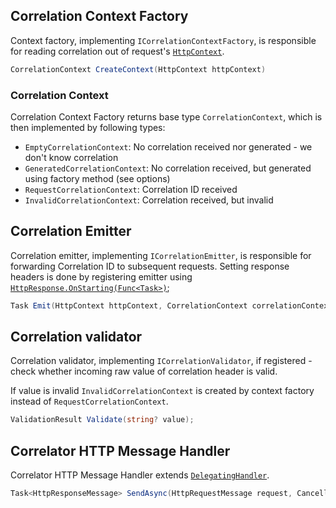 ## Correlation Context Factory

Context factory, implementing `ICorrelationContextFactory`, is responsible for reading correlation out
of request's [`HttpContext`](https://docs.microsoft.com/en-us/dotnet/api/microsoft.aspnetcore.http.httpcontext).

```csharp
CorrelationContext CreateContext(HttpContext httpContext)
```

### Correlation Context

Correlation Context Factory returns base type `CorrelationContext`, which is then implemented by following types:

- `EmptyCorrelationContext`: No correlation received nor generated - we don't know correlation
- `GeneratedCorrelationContext`: No correlation received, but generated using factory method (see options)
- `RequestCorrelationContext`: Correlation ID received
- `InvalidCorrelationContext`: Correlation received, but invalid

## Correlation Emitter

Correlation emitter, implementing `ICorrelationEmitter`, is responsible for forwarding Correlation ID
to subsequent requests. Setting response headers is done by registering emitter using
[`HttpResponse.OnStarting(Func<Task>)`](https://docs.microsoft.com/en-us/dotnet/api/microsoft.aspnetcore.http.httpresponse.onstarting#Microsoft_AspNetCore_Http_HttpResponse_OnStarting_System_Func_System_Threading_Tasks_Task__);

```csharp
Task Emit(HttpContext httpContext, CorrelationContext correlationContext)
```

## Correlation validator

Correlation validator, implementing `ICorrelationValidator`, if registered - check whether incoming raw
value of correlation header is valid.

If value is invalid `InvalidCorrelationContext` is created by context factory instead of `RequestCorrelationContext`.

```csharp
ValidationResult Validate(string? value);
```

## Correlator HTTP Message Handler

Correlator HTTP Message Handler extends [`DelegatingHandler`](https://docs.microsoft.com/en-us/dotnet/api/system.net.http.delegatinghandler).

```csharp
Task<HttpResponseMessage> SendAsync(HttpRequestMessage request, CancellationToken cancellationToken)
```
